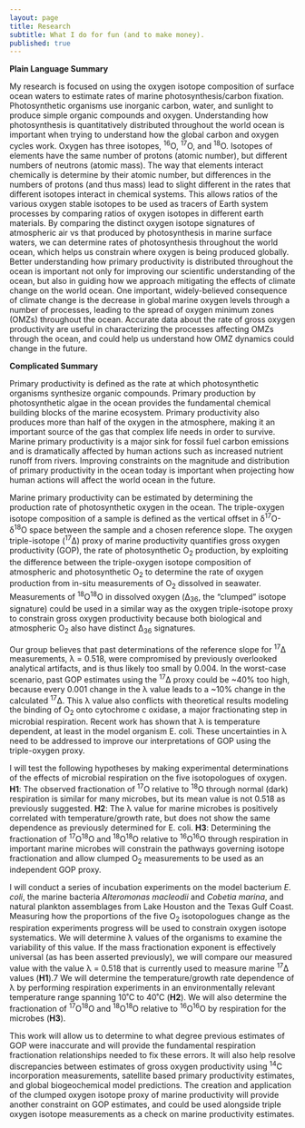 ```yaml
---
layout: page
title: Research
subtitle: What I do for fun (and to make money).
published: true
---
```

**Plain Language Summary**

My research is focused on using the oxygen isotope composition of surface ocean waters to estimate rates of marine photosynthesis/carbon fixation. Photosynthetic organisms use inorganic carbon, water, and sunlight to produce simple organic compounds and oxygen. Understanding how photosynthesis is quantitatively distributed throughout the world ocean is important when trying to understand how the global carbon and oxygen cycles work. Oxygen has three isotopes, <sup>16</sup>O, <sup>17</sup>O, and <sup>18</sup>O. Isotopes of elements have the same number of protons (atomic number), but different numbers of neutrons (atomic mass). The way that elements interact chemically is determine by their atomic number, but differences in the numbers of protons (and thus mass) lead to slight different in the rates that different isotopes interact in chemical systems. This allows ratios of the various oxygen stable isotopes to be used as tracers of Earth system processes by comparing ratios of oxygen isotopes in different earth materials. By comparing the distinct oxygen isotope signatures of atmospheric air vs that produced by photosynthesis in marine surface waters, we can determine rates of photosynthesis throughout the world ocean, which helps us constrain where oxygen is being produced globally. Better understanding how primary productivity is distributed throughout the ocean is important not only for improving our scientific understanding of the ocean, but also in guiding how we approach mitigating the effects of climate change on the world ocean. One important, widely-believed consequence of climate change is the decrease in global marine oxygen levels through a number of processes, leading to the spread of oxygen minimum zones (OMZs) throughout the ocean. Accurate data about the rate of gross oxygen productivity are useful in characterizing the processes affecting OMZs through the ocean, and could help us understand how OMZ dynamics could change in the future.

**Complicated Summary**

Primary productivity is defined as the rate at which photosynthetic organisms synthesize organic compounds. Primary production by photosynthetic algae in the ocean provides the fundamental chemical building blocks of the marine ecosystem. Primary productivity also produces more than half of the oxygen in the atmosphere, making it an important source of the gas that complex life needs in order to survive. Marine primary productivity is a major sink for fossil fuel carbon emissions and is dramatically affected by human actions such as increased nutrient runoff from rivers. Improving constraints on the magnitude and distribution of primary productivity in the ocean today is important when projecting how human actions will affect the world ocean in the future.

Marine primary productivity can be estimated by determining the production rate of photosynthetic oxygen in the ocean. The triple-oxygen isotope composition of a sample is defined as the vertical offset in δ<sup>17</sup>O-δ<sup>18</sup>O space between the sample and a chosen reference slope. The oxygen triple-isotope (<sup>17</sup>Δ) proxy of marine productivity quantifies gross oxygen productivity (GOP), the rate of photosynthetic O<sub>2</sub> production, by exploiting the difference between the triple-oxygen isotope composition of atmospheric and photosynthetic O<sub>2</sub> to determine the rate of oxygen production from in-situ measurements of O<sub>2</sub> dissolved in seawater. Measurements of <sup>18</sup>O<sup>18</sup>O in dissolved oxygen (Δ<sub>36</sub>, the “clumped” isotope signature) could be used in a similar way as the oxygen triple-isotope proxy to constrain gross oxygen productivity because both biological and atmospheric O<sub>2</sub> also have distinct Δ<sub>36</sub> signatures.

Our group believes that past determinations of the reference slope for <sup>17</sup>Δ measurements, λ = 0.518, were compromised by previously overlooked analytical artifacts, and is thus likely too small by 0.004. In the worst-case scenario, past GOP estimates using the <sup>17</sup>Δ proxy could be ~40% too high, because every 0.001 change in the λ value leads to a ~10% change in the calculated <sup>17</sup>Δ. This λ value also conflicts with theoretical results modeling the binding of O<sub>2</sub> onto cytochrome c oxidase, a major fractionating step in microbial respiration. Recent work has shown that λ is temperature dependent, at least in the model organism E. coli. These uncertainties in λ need to be addressed to improve our interpretations of GOP using the triple-oxygen proxy.

I will test the following hypotheses by making experimental determinations of the effects of microbial respiration on the five isotopologues of oxygen. **H1**: The observed fractionation of <sup>17</sup>O relative to <sup>18</sup>O through normal (dark) respiration is similar for many microbes, but its mean value is not 0.518 as previously suggested. **H2**: The λ value for marine microbes is positively correlated with temperature/growth rate, but does not show the  same dependence as previously determined for E. coli. **H3**: Determining the fractionation of <sup>17</sup>O<sup>18</sup>O and <sup>18</sup>O<sup>18</sup>O relative to <sup>16</sup>O<sup>16</sup>O through respiration in important marine microbes will constrain the pathways governing isotope fractionation and allow clumped O<sub>2</sub> measurements to be used as an independent GOP proxy.

I will conduct a series of incubation experiments on the model bacterium *E. coli*, the marine bacteria *Alteromonas macleodii* and *Cobetia marina*, and natural plankton assemblages from Lake Houston and the Texas Gulf Coast. Measuring how the proportions of the five O<sub>2</sub> isotopologues change as the respiration experiments progress will be used to constrain oxygen isotope systematics. We will determine λ values of the organisms to examine the variability of this value. If the mass fractionation exponent is effectively universal (as has been asserted previously), we will compare our measured value with the value λ = 0.518 that is currently used to measure marine <sup>17</sup>Δ values (**H1**).7 We will determine the temperature/growth rate dependence of λ by performing respiration experiments in an environmentally relevant temperature range spanning 10˚C to 40˚C (**H2**). We will also determine the fractionation of <sup>17</sup>O<sup>18</sup>O and <sup>18</sup>O<sup>18</sup>O relative to <sup>16</sup>O<sup>16</sup>O by respiration for the microbes (**H3**).

This work will allow us to determine to what degree previous estimates of GOP were inaccurate and will provide the fundamental respiration fractionation relationships needed to fix these errors. It will also help resolve discrepancies between estimates of gross oxygen productivity using <sup>14</sup>C incorporation measurements, satellite based primary productivity estimates, and global biogeochemical model predictions. The creation and application of the clumped oxygen isotope proxy of marine productivity will provide another constraint on GOP estimates, and could be used alongside triple oxygen isotope measurements as a check on marine productivity estimates.
